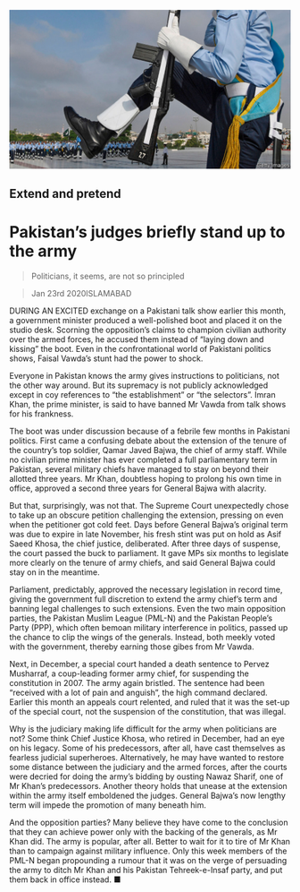 ![](./images/20200125_ASP502.jpg)

## Extend and pretend

# Pakistan’s judges briefly stand up to the army

> Politicians, it seems, are not so principled

> Jan 23rd 2020ISLAMABAD

DURING AN EXCITED exchange on a Pakistani talk show earlier this month, a government minister produced a well-polished boot and placed it on the studio desk. Scorning the opposition’s claims to champion civilian authority over the armed forces, he accused them instead of “laying down and kissing” the boot. Even in the confrontational world of Pakistani politics shows, Faisal Vawda’s stunt had the power to shock.

Everyone in Pakistan knows the army gives instructions to politicians, not the other way around. But its supremacy is not publicly acknowledged except in coy references to “the establishment” or “the selectors”. Imran Khan, the prime minister, is said to have banned Mr Vawda from talk shows for his frankness.

The boot was under discussion because of a febrile few months in Pakistani politics. First came a confusing debate about the extension of the tenure of the country’s top soldier, Qamar Javed Bajwa, the chief of army staff. While no civilian prime minister has ever completed a full parliamentary term in Pakistan, several military chiefs have managed to stay on beyond their allotted three years. Mr Khan, doubtless hoping to prolong his own time in office, approved a second three years for General Bajwa with alacrity.

But that, surprisingly, was not that. The Supreme Court unexpectedly chose to take up an obscure petition challenging the extension, pressing on even when the petitioner got cold feet. Days before General Bajwa’s original term was due to expire in late November, his fresh stint was put on hold as Asif Saeed Khosa, the chief justice, deliberated. After three days of suspense, the court passed the buck to parliament. It gave MPs six months to legislate more clearly on the tenure of army chiefs, and said General Bajwa could stay on in the meantime.

Parliament, predictably, approved the necessary legislation in record time, giving the government full discretion to extend the army chief’s term and banning legal challenges to such extensions. Even the two main opposition parties, the Pakistan Muslim League (PML-N) and the Pakistan People’s Party (PPP), which often bemoan military interference in politics, passed up the chance to clip the wings of the generals. Instead, both meekly voted with the government, thereby earning those gibes from Mr Vawda.

Next, in December, a special court handed a death sentence to Pervez Musharraf, a coup-leading former army chief, for suspending the constitution in 2007. The army again bristled. The sentence had been “received with a lot of pain and anguish”, the high command declared. Earlier this month an appeals court relented, and ruled that it was the set-up of the special court, not the suspension of the constitution, that was illegal.

Why is the judiciary making life difficult for the army when politicians are not? Some think Chief Justice Khosa, who retired in December, had an eye on his legacy. Some of his predecessors, after all, have cast themselves as fearless judicial superheroes. Alternatively, he may have wanted to restore some distance between the judiciary and the armed forces, after the courts were decried for doing the army’s bidding by ousting Nawaz Sharif, one of Mr Khan’s predecessors. Another theory holds that unease at the extension within the army itself emboldened the judges. General Bajwa’s now lengthy term will impede the promotion of many beneath him.

And the opposition parties? Many believe they have come to the conclusion that they can achieve power only with the backing of the generals, as Mr Khan did. The army is popular, after all. Better to wait for it to tire of Mr Khan than to campaign against military influence. Only this week members of the PML-N began propounding a rumour that it was on the verge of persuading the army to ditch Mr Khan and his Pakistan Tehreek-e-Insaf party, and put them back in office instead. ■